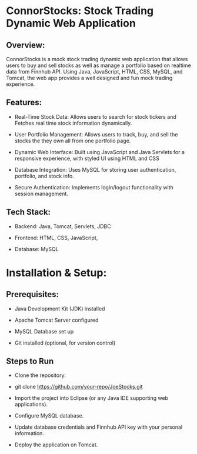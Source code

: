 # ConnorStocks: Stock Trading Dynamic Web Application

## Overview:
ConnorStocks is a mock stock trading dynamic web application that allows users to buy and sell stocks as well as manage a portfolio based on realtime data from Finnhub API. Using Java, JavaScript, HTML, CSS, MySQL, and Tomcat, the web app provides a well designed and fun mock trading experience.

## Features:

- Real-Time Stock Data: Allows users to search for stock tickers and Fetches real time stock information dynamically.

- User Portfolio Management: Allows users to track, buy, and sell the stocks the they own all from one portfolio page.

- Dynamic Web Interface: Built using JavaScript and Java Servlets for a responsive experience, with styled UI using HTML and CSS

- Database Integration: Uses MySQL for storing user authentication, portfolio, and stock info.

- Secure Authentication: Implements login/logout functionality with session management.

## Tech Stack:

- Backend: Java, Tomcat, Servlets, JDBC

- Frontend: HTML, CSS, JavaScript,

- Database: MySQL

# Installation & Setup:

## Prerequisites:

- Java Development Kit (JDK) installed

- Apache Tomcat Server configured

- MySQL Database set up

- Git installed (optional, for version control)

## Steps to Run

- Clone the repository:

- git clone https://github.com/your-repo/JoeStocks.git

- Import the project into Eclipse (or any Java IDE supporting web applications).

- Configure MySQL database.

- Update database credentials and Finnhub API key with your personal information.

- Deploy the application on Tomcat.











